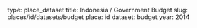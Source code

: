 type: place_dataset
title: Indonesia / Government Budget
slug: places/id/datasets/budget
place: id
dataset: budget
year: 2014
